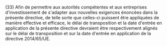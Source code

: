 (33) Afin de permettre aux autorités compétentes et aux entreprises d'investissement de s'adapter aux nouvelles exigences énoncées dans la présente directive, de telle sorte que celles-ci puissent être appliquées de manière effective et efficace, le délai de transposition et la date d'entrée en application de la présente directive devraient être respectivement alignés sur le délai de transposition et sur la date d'entrée en application de la directive 2014/65/UE.